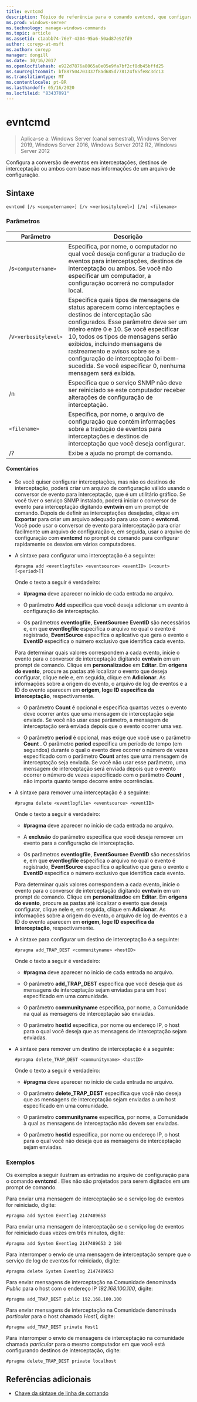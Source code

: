 ```yaml
---
title: evntcmd
description: Tópico de referência para o comando evntcmd, que configura a tradução de eventos para interceptações, destinos de interceptação ou ambos com base nas informações de um arquivo de configuração.
ms.prod: windows-server
ms.technology: manage-windows-commands
ms.topic: article
ms.assetid: c1aabb74-76e7-4304-95a6-50ad87e92fd9
author: coreyp-at-msft
ms.author: coreyp
manager: dongill
ms.date: 10/16/2017
ms.openlocfilehash: e922d7876a8065a0e05e9fa7bf2cf8db45bffd25
ms.sourcegitcommit: bf887504703337f8ad685d778124f65fe8c3dc13
ms.translationtype: MT
ms.contentlocale: pt-BR
ms.lasthandoff: 05/16/2020
ms.locfileid: "83437091"
---
```

# <a name="evntcmd"></a>evntcmd

> Aplica-se a: Windows Server (canal semestral), Windows Server 2019, Windows Server 2016, Windows Server 2012 R2, Windows Server 2012

Configura a conversão de eventos em interceptações, destinos de interceptação ou ambos com base nas informações de um arquivo de configuração.

## <a name="syntax"></a>Sintaxe

```
evntcmd [/s <computername>] [/v <verbositylevel>] [/n] <filename>
```

### <a name="parameters"></a>Parâmetros

| Parâmetro | Descrição |
| --------- | ----------- |
| /s`<computername>` | Especifica, por nome, o computador no qual você deseja configurar a tradução de eventos para interceptações, destinos de interceptação ou ambos. Se você não especificar um computador, a configuração ocorrerá no computador local. |
| /v`<verbositylevel>` | Especifica quais tipos de mensagens de status aparecem como interceptações e destinos de interceptação são configurados. Esse parâmetro deve ser um inteiro entre 0 e 10. Se você especificar 10, todos os tipos de mensagens serão exibidos, incluindo mensagens de rastreamento e avisos sobre se a configuração de interceptação foi bem-sucedida. Se você especificar 0, nenhuma mensagem será exibida. |
| /n | Especifica que o serviço SNMP não deve ser reiniciado se este computador receber alterações de configuração de interceptação. |
| `<filename>` | Especifica, por nome, o arquivo de configuração que contém informações sobre a tradução de eventos para interceptações e destinos de interceptação que você deseja configurar. |
| /? | Exibe a ajuda no prompt de comando. |

#### <a name="remarks"></a>Comentários

- Se você quiser configurar interceptações, mas não os destinos de interceptação, poderá criar um arquivo de configuração válido usando o conversor de evento para interceptação, que é um utilitário gráfico. Se você tiver o serviço SNMP instalado, poderá iniciar o conversor de evento para interceptação digitando **evntwin** em um prompt de comando. Depois de definir as interceptações desejadas, clique em **Exportar** para criar um arquivo adequado para uso com o **evntcmd**. Você pode usar o conversor de evento para interceptação para criar facilmente um arquivo de configuração e, em seguida, usar o arquivo de configuração com **evntcmd** no prompt de comando para configurar rapidamente os desvios em vários computadores.

- A sintaxe para configurar uma interceptação é a seguinte:

  ```
  #pragma add <eventlogfile> <eventsource> <eventID> [<count> [<period>]]
  ```

  Onde o texto a seguir é verdadeiro:

    - **#pragma** deve aparecer no início de cada entrada no arquivo.

    - O parâmetro **Add** especifica que você deseja adicionar um evento à configuração de interceptação.

    - Os parâmetros **eventlogfile**, **EventSource**e **EventID** são necessários e, em que **eventlogfile** especifica o arquivo no qual o evento é registrado, **EventSource** especifica o aplicativo que gera o evento e **EventID** especifica o número exclusivo que identifica cada evento.

    Para determinar quais valores correspondem a cada evento, inicie o evento para o conversor de interceptação digitando **evntwin** em um prompt de comando. Clique em **personalizado**e em **Editar**. Em **origens do evento**, procure as pastas até localizar o evento que deseja configurar, clique nele e, em seguida, clique em **Adicionar**. As informações sobre a origem do evento, o arquivo de log de eventos e a ID do evento aparecem em **origem, log**e **ID específica da interceptação**, respectivamente.

    - O parâmetro **Count** é opcional e especifica quantas vezes o evento deve ocorrer antes que uma mensagem de interceptação seja enviada. Se você não usar esse parâmetro, a mensagem de interceptação será enviada depois que o evento ocorrer uma vez.

    - O parâmetro **period** é opcional, mas exige que você use o parâmetro **Count** . O parâmetro **period** especifica um período de tempo (em segundos) durante o qual o evento deve ocorrer o número de vezes especificado com o parâmetro **Count** antes que uma mensagem de interceptação seja enviada. Se você não usar esse parâmetro, uma mensagem de interceptação será enviada depois que o evento ocorrer o número de vezes especificado com o parâmetro ***Count*** , não importa quanto tempo decorre entre ocorrências.

- A sintaxe para remover uma interceptação é a seguinte:

  ```
  #pragma delete <eventlogfile> <eventsource> <eventID>
  ```

  Onde o texto a seguir é verdadeiro:

    - **#pragma** deve aparecer no início de cada entrada no arquivo.

    - A **exclusão** do parâmetro especifica que você deseja remover um evento para a configuração de interceptação.

    - Os parâmetros **eventlogfile**, **EventSource**e **EventID** são necessários e, em que **eventlogfile** especifica o arquivo no qual o evento é registrado, **EventSource** especifica o aplicativo que gera o evento e **EventID** especifica o número exclusivo que identifica cada evento.

    Para determinar quais valores correspondem a cada evento, inicie o evento para o conversor de interceptação digitando **evntwin** em um prompt de comando. Clique em **personalizado**e em **Editar**. Em **origens do evento**, procure as pastas até localizar o evento que deseja configurar, clique nele e, em seguida, clique em **Adicionar**. As informações sobre a origem do evento, o arquivo de log de eventos e a ID do evento aparecem em **origem, log**e **ID específica da interceptação**, respectivamente.

- A sintaxe para configurar um destino de interceptação é a seguinte:

  ```
  #pragma add_TRAP_DEST <communityname> <hostID>
  ```

  Onde o texto a seguir é verdadeiro:

    - **#pragma** deve aparecer no início de cada entrada no arquivo.

    - O parâmetro **add_TRAP_DEST** especifica que você deseja que as mensagens de interceptação sejam enviadas para um host especificado em uma comunidade.

    - O parâmetro **communityname** especifica, por nome, a Comunidade na qual as mensagens de interceptação são enviadas.

    - O parâmetro **hostid** especifica, por nome ou endereço IP, o host para o qual você deseja que as mensagens de interceptação sejam enviadas.

- A sintaxe para remover um destino de interceptação é a seguinte:

  ```
  #pragma delete_TRAP_DEST <communityname> <hostID>
  ```

  Onde o texto a seguir é verdadeiro:

    - **#pragma** deve aparecer no início de cada entrada no arquivo.

    - O parâmetro **delete_TRAP_DEST** especifica que você não deseja que as mensagens de interceptação sejam enviadas a um host especificado em uma comunidade.

    - O parâmetro **communityname** especifica, por nome, a Comunidade à qual as mensagens de interceptação não devem ser enviadas.

    - O parâmetro **hostid** especifica, por nome ou endereço IP, o host para o qual você não deseja que as mensagens de interceptação sejam enviadas.

### <a name="examples"></a>Exemplos

Os exemplos a seguir ilustram as entradas no arquivo de configuração para o comando **evntcmd** . Eles não são projetados para serem digitados em um prompt de comando.

Para enviar uma mensagem de interceptação se o serviço log de eventos for reiniciado, digite:

```
#pragma add System Eventlog 2147489653
```

Para enviar uma mensagem de interceptação se o serviço log de eventos for reiniciado duas vezes em três minutos, digite:

```
#pragma add System Eventlog 2147489653 2 180
```

Para interromper o envio de uma mensagem de interceptação sempre que o serviço de log de eventos for reiniciado, digite:

```
#pragma delete System Eventlog 2147489653
```

Para enviar mensagens de interceptação na Comunidade denominada *Public* para o host com o endereço IP *192.168.100.100*, digite:

```
#pragma add_TRAP_DEST public 192.168.100.100
```

Para enviar mensagens de interceptação na Comunidade denominada *particular* para o host chamado *Host1*, digite:

```
#pragma add_TRAP_DEST private Host1
```

Para interromper o envio de mensagens de interceptação na comunidade chamada *particular* para o mesmo computador em que você está configurando destinos de interceptação, digite:

```
#pragma delete_TRAP_DEST private localhost
```

## <a name="additional-references"></a>Referências adicionais

- [Chave da sintaxe de linha de comando](command-line-syntax-key.md)
